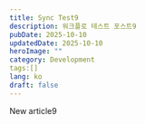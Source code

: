 ```yaml
---
title: Sync Test9
description: 워크플로 테스트 포스트9
pubDate: 2025-10-10
updatedDate: 2025-10-10
heroImage: ""
category: Development
tags:[]
lang: ko
draft: false
---
```


New article9